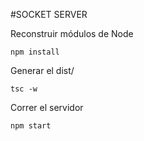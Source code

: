 #SOCKET SERVER

Reconstruir módulos de Node
```
npm install
```

Generar el dist/
```
tsc -w
```

Correr el servidor
```
npm start
```
